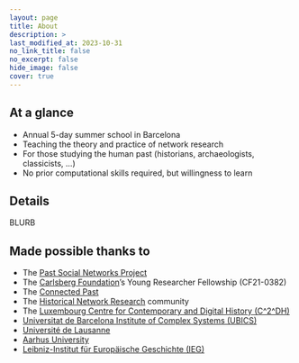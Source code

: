 ```yaml
---
layout: page
title: About
description: >
last_modified_at: 2023-10-31
no_link_title: false 
no_excerpt: false 
hide_image: false
cover: true
---
```


## At a glance

* Annual 5-day summer school in Barcelona
*	Teaching the theory and practice of network research 
*	For those studying the human past (historians, archaeologists, classicists, …)
*	No prior computational skills required, but willingness to learn

## Details
BLURB

## Made possible thanks to

* The [Past Social Networks Project](https://projects.au.dk/pastnetworks)
* The [Carlsberg Foundation](https://www.carlsbergfondet.dk/en)’s Young Researcher Fellowship (CF21-0382) 
* The [Connected Past](https://connectedpast.net/)
* The [Historical Network Research](https://historicalnetworkresearch.org/) community 
* The [Luxembourg Centre for Contemporary and Digital History (C^2^DH)](https://www.c2dh.uni.lu/)
* [Universitat de Barcelona Institute of Complex Systems (UBICS)](http://ubics.ub.edu/index.php) 
* [Université de Lausanne](https://www.unil.ch/index.html)
* [Aarhus University](https://international.au.dk/)
* [Leibniz-Institut für Europäische Geschichte (IEG)](https://www.ieg-mainz.de/)
